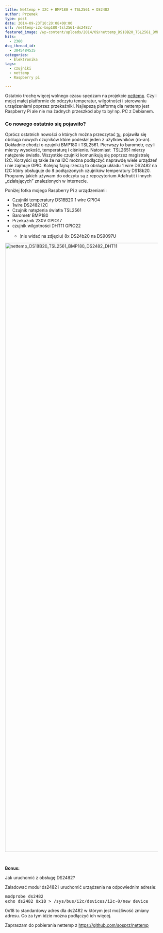 ```yaml
---
title: Nettemp + I2C + BMP180 + TSL2561 + DS2482
author: Przemek
type: post
date: 2014-09-23T10:20:08+00:00
url: /nettemp-i2c-bmp180-tsl2561-ds2482/
featured_image: /wp-content/uploads/2014/09/nettemp_DS18B20_TSL2561_BMP180_DS2482_DHT11.jpg
hits:
  - 2360
dsq_thread_id:
  - 3045484535
categories:
  - Elektronika
tags:
  - czujniki
  - nettemp
  - Raspberry pi

---
```

Ostatnio trochę więcej wolnego czasu spędzam na projekcie <a href="http://techfreak.pl/nettemp/" target="_blank">nettemp</a>. Czyli mojej małej platformie do odczytu temperatur, wilgotności i sterowaniu urządzeniami poprzez przekaźniki. Najlepszą platformą dla nettemp jest Raspberry Pi ale nie ma żadnych przeszkód aby to był np. PC z Debianem.

<!--more-->

### Co nowego ostatnio się pojawiło?

Oprócz ostatnich nowości o których można przeczytać [tu][1], pojawiła się obsługa nowych czujników które podesłał jeden z użytkowników (ro-an). Dokładnie chodzi o czujniki BMP180 i TSL2561. Pierwszy to barometr, czyli mierzy wysokość, temperaturę i ciśnienie. Natomiast  TSL2651 mierzy natężenie światła. Wszystkie czujniki komunikują się poprzez magistralę I2C. Korzyści są takie że na I2C można podłączyć naprawdę wiele urządzeń i nie zajmuje GPIO. Kolejną fajną rzeczą to obsługa układu 1 wire DS2482 na I2C który obsługuje do 8 podłączonych czujników temperatury DS18b20. Programy jakich używam do odczytu są z repozytorium Adafrutit i innych &#8222;działających&#8221; znalezionych w internecie.

Poniżej fotka mojego Raspberry Pi z urządzeniami:

  * Czujniki temperatury DS18B20 1 wire GPIO4
  * 1wire DS2482 I2C
  * Czujnik natężenia światła TSL2561
  * Barometr BMP180
  * Przekażnik 230V GPIO17
  * czujnik wilgotności DHT11 GPIO22
  * + (nie widać na zdjęciu) 8x DS24b20 na DS9097U

[<img class="aligncenter size-full wp-image-7743" src="http://techfreak.pl/wp-content/uploads/2014/09/nettemp_DS18B20_TSL2561_BMP180_DS2482_DHT11.jpg" alt="nettemp_DS18B20_TSL2561_BMP180_DS2482_DHT11" width="3008" height="2000" />][2]

&nbsp;

**Bonus:**

Jak uruchomić z obsługę DS2482?

Załadować moduł ds2482 i uruchomić urządzenia na odpowiednim adresie:

<pre>modprobe ds2482
echo ds2482 0x18 &gt; /sys/bus/i2c/devices/i2c-0/new_device</pre>

0x18 to standardowy adres dla ds2482 w którym jest możliwość zmiany adresu. Co za tym idzie można podłączyć ich więcej.

Zapraszam do pobierania nettemp z <a href="https://github.com/sosprz/nettemp" target="_blank">https://github.com/sosprz/nettemp</a>

&nbsp;

&nbsp;

&nbsp;

 [1]: http://techfreak.pl/nettemp-7-7-openvpn-firewall-snmp-client-htpasswd/ "nettemp 7.7 openvpn firewall snmp client htpasswd"
 [2]: http://techfreak.pl/wp-content/uploads/2014/09/nettemp_DS18B20_TSL2561_BMP180_DS2482_DHT11.jpg